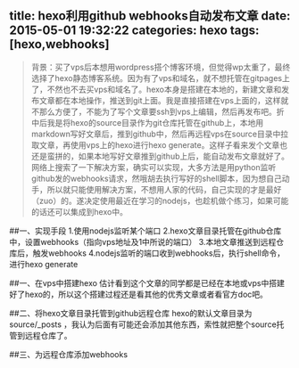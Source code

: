 title: hexo利用github webhooks自动发布文章
date: 2015-05-01 19:32:22
categories: hexo
tags: [hexo,webhooks]
---
>背景：买了vps后本想用wordpress搭个博客环境，但觉得wp太重了，最终选择了hexo静态博客系统。因为有了vps和域名，就不想托管在gitpages上了，不然也不去买vps和域名了。hexo本身是搭建在本地的，新建文章和发布文章都在本地操作，推送到git上面。我是直接搭建在vps上面的，这样就不那么方便了，不能为了写个文章要ssh到vps上编辑，然后再发布吧。折中后我是将hexo的source目录作为git仓库托管在github上，本地用markdown写好文章后，推到github中，然后再远程vps在source目录中拉取文章，再使用vps上的hexo进行hexo generate。这样子看来发个文章也还是蛮拼的，如果本地写好文章推到github上后，能自动发布文章就好了。网络上搜索了一下解决方案，确实可以实现，大多方法是用python监听github发的webhooks请求，然哦胡去执行写好的shell脚本，因为想自己动手，所以就只能使用解决方案，不想用人家的代码，自己实现的才是最好（zuo）的。遂决定使用最近在学习的nodejs，也趁机做个练习，如果可能的话还可以集成到hexo中。

##一、实现手段
1.使用nodejs监听某个端口
2.hexo文章目录托管在github仓库中，设置webhooks（指向vps地址及1中所说的端口）
3.本地文章推送到远程仓库后，触发webhooks
4.nodejs监听的端口收到webhooks后，执行shell命令，进行hexo generate

##一、在vps中搭建hexo
估计看到这个文章的同学都是已经在本地或vps中搭建好了hexo的，所以这个搭建过程还是看其他的优秀文章或者看官方doc吧。

##二、将hexo文章目录托管到github远程仓库
hexo的默认文章目录为source/_posts ，我认为后面有可能还会添加其他东西，索性就把整个source托管到远程仓库了。

##三、为远程仓库添加webhooks


